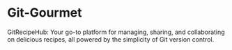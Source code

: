 # Git-Gourmet
GitRecipeHub: Your go-to platform for managing, sharing, and collaborating on delicious recipes, all powered by the simplicity of Git version control.
